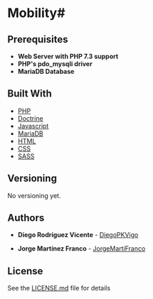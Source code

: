 
# Mobility#

## Prerequisites

* **Web Server with PHP 7.3 support**
* **PHP's pdo_mysqli driver**
* **MariaDB Database**

## Built With

* [PHP](https://www.php.net/docs.php)
* [Doctrine](https://www.doctrine-project.org/projects/doctrine-orm/en/2.7/index.html)
* [Javascript](https://developer.mozilla.org/es/docs/Web/JavaScript)
* [MariaDB](https://mariadb.com/kb/en/documentation/)
* [HTML](https://devdocs.io/html/)
* [CSS](https://devdocs.io/css/)
* [SASS](https://sass-lang.com/documentation)


## Versioning

No versioning yet.

## Authors

* **Diego Rodríguez Vicente**  - [DiegoPKVigo](https://github.com/DiegoPKVigo)

* **Jorge Martínez Franco** - [JorgeMartiFranco](https://github.com/JorgeMartiFranco)

## License

See the [LICENSE.md](LICENSE.md) file for details

